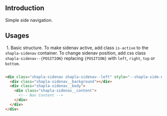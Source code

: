 ## Introduction

Simple side navigation.

## Usages

&nbsp;1. Basic structure. To make sidenav active, add class `is-active` to the `shapla-sidenav` container. To change
sidenav position, add css class `shapla-sidenav--{POSITION}` replacing `{POSITION}` with `left`, `right`, `top`
or `bottom`.

```html

<div class="shapla-sidenav shapla-sidenav--left" style="--shapla-side-navigation-width:300px">
  <div class="shapla-sidenav__background"></div>
  <div class="shapla-sidenav__body">
    <div class="shapla-sidenav__content">
      <!-- Nav Content -->
    </div>
  </div>
</div>
```
